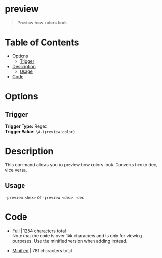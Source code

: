 # preview
> Preview how colors look

# Table of Contents
* [Options](#Options)
	* [Trigger](##Trigger)
* [Description](#Description)
	* [Usage](##Usage)
* [Code](#Code)

# Options
## Trigger
**Trigger Type:** Regex<br>
**Trigger Value:** `\A-(preview|color)`<br>


# Description
This command allows you to preview how colors look. Converts hex to dec, vice versa.

## Usage
`-preview <hex>` or `-preview <dec> -dec`

# Code
* [Full](./preview/preview.cc.go) | 1254 characters total<br>
Note that the code is over 10k characters and is only for viewing purposes. Use the minified version when adding instead.

* [Minified](./preview.minified.go) | 781 characters total<br>